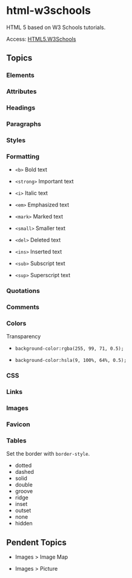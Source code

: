 # html-w3schools

HTML 5 based on W3 Schools tutorials. 

 Access: <a href="https://udanielnogueira.github.io/HTML5.W3Schools/index.html">HTML5.W3Schools</a>

 ## Topics 

 ### Elements

 ### Attributes

 ### Headings

 ### Paragraphs

 ### Styles

 ### Formatting

 - ``<b>`` Bold text

 - ``<strong>`` Important text

 - ``<i>`` Italic text

 - ``<em>`` Emphasized text

 - ``<mark>`` Marked text

 - ``<small>`` Smaller text

 - ``<del>`` Deleted text

 - ``<ins>`` Inserted text

 - ``<sub>`` Subscript text

 - ``<sup>`` Superscript text

 ### Quotations 

 ### Comments

 ### Colors

 Transparency

 - ``background-color:rgba(255, 99, 71, 0.5);`` 

 - ``background-color:hsla(9, 100%, 64%, 0.5);`` 

 ### CSS 

 ### Links 

 ### Images

 ### Favicon

 ### Tables

 Set the border with ``border-style``. 

 - dotted     
 - dashed     
 - solid     
 - double     
 - groove     
 - ridge     
 - inset     
 - outset     
 - none     
 - hidden

 ## Pendent Topics 

 - Images > Image Map

 - Images > Picture









